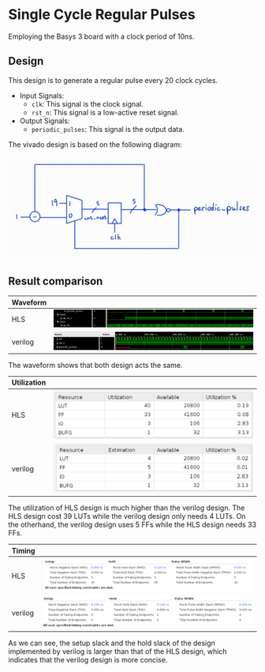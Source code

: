 # Single Cycle Regular Pulses

Employing the Basys 3 board with a clock period of 10ns.

## Design

This design is to generate a regular pulse every 20 clock cycles.

* Input Signals:
  * `clk`: This signal is the clock signal.
  * `rst_n`: This signal is a low-active reset signal.
* Output Signals:
  * `periodic_pulses`: This signal is the output data.

The vivado design is based on the following diagram:

![Alt text](image-5.png)

## Result comparison

|Waveform||
|--|--|
|HLS|![Alt text](image-7.png)|
|verilog|![Alt text](image-8.png)|

The waveform shows that both design acts the same.

|Utilization|                        |
|--         |--                      |
|HLS        |![Alt text](image.png)|
|verilog    |![Alt text](image-2.png)|

The utilization of HLS design is much higher than the verilog design. The HLS design cost 39 LUTs while the verilog design only needs 4 LUTs. On the otherhand, the verilog design uses 5 FFs while the HLS design needs 33 FFs.

|Timing  |        |
|--------|--------|
|HLS     |![Alt text](image-6.png)|
|verilog |![Alt text](image-3.png)|

As we can see, the setup slack and the hold slack of the design implemented by verilog is larger than that of the HLS design, which indicates that the verilog design is more concise.
